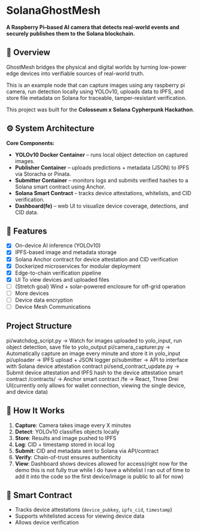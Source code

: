 # SolanaGhostMesh

**A Raspberry Pi–based AI camera that detects real-world events and securely publishes them to the Solana blockchain.**


## 🚀 Overview

GhostMesh bridges the physical and digital worlds by turning low-power edge devices into verifiable sources of real-world truth.

This is an example node that can capture images using any raspberry pi camera, run detection locally using YOLOv10, uploads data to IPFS, and store file metadata on Solana for traceable, tamper-resistant verification.

This project was built for the **Colosseum x Solana Cypherpunk Hackathon**.


## ⚙️ System Architecture

**Core Components:**
- **YOLOv10 Docker Container** – runs local object detection on captured images.
- **Publisher Container** – uploads predictions + metadata (JSON) to IPFS via Storacha or Pinata.
- **Submitter Container** – monitors logs and submits verified hashes to a Solana smart contract using Anchor.
- **Solana Smart Contract** – tracks device attestations, whitelists, and CID verification.
- **Dashboard(fe)** – web UI to visualize device coverage, detections, and CID data.


## 🧩 Features

* [x] On-device AI inference (YOLOv10)  
* [x] IPFS-based image and metadata storage  
* [x] Solana Anchor contract for device attestation and CID verification  
* [x] Dockerized microservices for modular deployment  
* [x] Edge-to-chain verification pipeline  
* [x] UI To view devices and uploaded files
* [ ] (Stretch goal) Wind + solar-powered enclosure for off-grid operation
* [ ] More devices
* [ ] Device data encryption
* [ ] Device Mesh Communications

## Project Structure
pi/watchdog_script.py → Watch for images uploaded to yolo_input, run object detection, save file to yolo_output
pi/camera_capturer.py → Automatically capture an image every minute and store it in yolo_input
pi/uploader → IPFS upload + JSON logger
pi/submitter → API to interface with Solana device attestation contract 
pi/send_contract_update.py → Submit device attestation and IPFS hash to the device attestation smart contract 
/contracts/ → Anchor smart contract
/fe →  React, Three Drei UI(currently only allows for wallet connection, viewing the single device, and device data)


## 🧠 How It Works

1. **Capture**: Camera takes image every X minutes  
2. **Detect**: YOLOv10 classifies objects locally  
3. **Store**: Results and image pushed to IPFS  
4. **Log**: CID + timestamp stored in local log  
5. **Submit**: CID and metadata sent to Solana via API/contract  
6. **Verify**: Chain-of-trust ensures authenticity
7. **View**: Dashboard shows devices allowed for access(right now for the demo this is not fully true while I do have a whitelist I ran out of time to add it into the code so the first device/image is public to all for now)

## 🔐 Smart Contract

- Tracks device attestations (`device_pubkey`, `ipfs_cid`, `timestamp`)  
- Supports whitelisted access for viewing device data  
- Allows device verification


